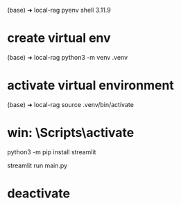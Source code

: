 


(base) ➜  local-rag pyenv shell 3.11.9

# create virtual env
(base) ➜  local-rag python3 -m venv .venv
# activate virtual environment
(base) ➜  local-rag source .venv/bin/activate
# win: \Scripts\activate

python3 -m pip install streamlit

streamlit run main.py

# deactivate